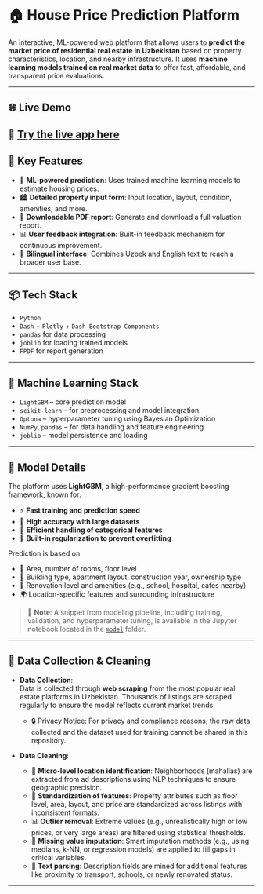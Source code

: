 # 🏠 House Price Prediction Platform

An interactive, ML-powered web platform that allows users to **predict the market price of residential real estate in Uzbekistan** based on property characteristics, location, and nearby infrastructure. It uses **machine learning models trained on real market data** to offer fast, affordable, and transparent price evaluations.

---
## 🌐 Live Demo

🔗 [Try the live app here](https://house-price-predictor-app.onrender.com/)
---


## 🚀 Key Features

- 🧠 **ML-powered prediction**: Uses trained machine learning models to estimate housing prices.  
- 🏙️ **Detailed property input form**: Input location, layout, condition, amenities, and more.  
- 📄 **Downloadable PDF report**: Generate and download a full valuation report.  
- 📊 **User feedback integration**: Built-in feedback mechanism for continuous improvement.  
- 📌 **Bilingual interface**: Combines Uzbek and English text to reach a broader user base.  

---

## 📦 Tech Stack

- `Python`  
- `Dash` + `Plotly` + `Dash Bootstrap Components`  
- `pandas` for data processing  
- `joblib` for loading trained models  
- `FPDF` for report generation  

---

## 🤖 Machine Learning Stack

- `LightGBM` – core prediction model  
- `scikit-learn` – for preprocessing and model integration  
- `Optuna` – hyperparameter tuning using Bayesian Optimization  
- `NumPy`, `pandas` – for data handling and feature engineering  
- `joblib` – model persistence and loading  

---

## 🧪 Model Details

The platform uses **LightGBM**, a high-performance gradient boosting framework, known for:

- ⚡ **Fast training and prediction speed**  
- 🧠 **High accuracy with large datasets**  
- 🌳 **Efficient handling of categorical features**  
- 🚫 **Built-in regularization to prevent overfitting**  

Prediction is based on:

- 📐 Area, number of rooms, floor level  
- 🏢 Building type, apartment layout, construction year, ownership type  
- 🔧 Renovation level and amenities (e.g., school, hospital, cafes nearby)  
- 🌍 Location-specific features and surrounding infrastructure  

> 📓 **Note**: A snippet from modeling pipeline, including training, validation, and hyperparameter tuning, is available in the Jupyter notebook located in the [`model`](./model) folder.
---

## 🧹 Data Collection & Cleaning

- **Data Collection**:  
  Data is collected through **web scraping** from the most popular real estate platforms in Uzbekistan. Thousands of listings are scraped regularly to ensure the model reflects current market trends.

  - 🔒 Privacy Notice: For privacy and compliance reasons, the raw data collected and the dataset used for training cannot be shared in this repository.

- **Data Cleaning**:  
  - 📍 **Micro-level location identification**: Neighborhoods (mahallas) are extracted from ad descriptions using NLP techniques to ensure geographic precision.  
  - 🧼 **Standardization of features**: Property attributes such as floor level, area, layout, and price are standardized across listings with inconsistent formats.  
  - 📊 **Outlier removal**: Extreme values (e.g., unrealistically high or low prices, or very large areas) are filtered using statistical thresholds.  
  - 🧠 **Missing value imputation**: Smart imputation methods (e.g., using medians, k-NN, or regression models) are applied to fill gaps in critical variables.  
  - 💬 **Text parsing**: Description fields are mined for additional features like proximity to transport, schools, or newly renovated status.

---
